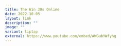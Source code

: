 ```yaml
---
title: The Win 30s Online
date: 2022-10-05
layout: link
description: ""
image: ""
variant: tiptap
external: https://www.youtube.com/embed/AWGubYWfyhg
---
```


